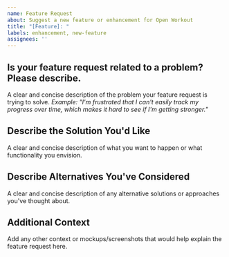 ```yaml
---
name: Feature Request
about: Suggest a new feature or enhancement for Open Workout
title: "[Feature]: "
labels: enhancement, new-feature
assignees: ''
---
```


## Is your feature request related to a problem? Please describe.
A clear and concise description of the problem your feature request is trying to solve.
*Example: "I'm frustrated that I can't easily track my progress over time, which makes it hard to see if I'm getting stronger."*

## Describe the Solution You'd Like
A clear and concise description of what you want to happen or what functionality you envision.

## Describe Alternatives You've Considered
A clear and concise description of any alternative solutions or approaches you've thought about.

## Additional Context
Add any other context or mockups/screenshots that would help explain the feature request here.